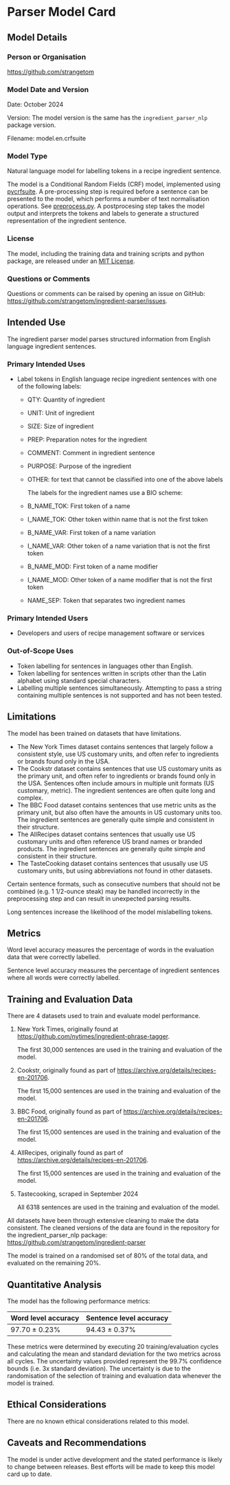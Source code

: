 # Parser Model Card

## Model Details

### Person or Organisation

<https://github.com/strangetom>

### Model Date and Version

Date: October 2024

Version: The model version is the same has the `ingredient_parser_nlp` package version.

Filename: model.en.crfsuite

### Model Type

Natural language model for labelling tokens in a recipe ingredient sentence.

The model is a Conditional Random Fields (CRF) model, implemented using [pycrfsuite](https://github.com/scrapinghub/python-crfsuite). A pre-processing step is required before a sentence can be presented to the model, which performs a number of text normalisation operations. See [preprocess.py](https://github.com/strangetom/ingredient-parser/blob/master/ingredient_parser/en/preprocess.py). A postprocesing step takes the model output and interprets the tokens and labels to generate a structured representation of the ingredient sentence.

### License

The model, including the training data and training scripts and python package, are released under an [MIT License](https://github.com/strangetom/ingredient-parser/blob/master/LICENSE).

### Questions or Comments

Questions or comments can be raised by opening an issue on GitHub: https://github.com/strangetom/ingredient-parser/issues.

## Intended Use

The ingredient parser model parses structured information from English language ingredient sentences.

### Primary Intended Uses

- Label tokens in English language recipe ingredient sentences with one of the following labels:
  - QTY: Quantity of ingredient
  - UNIT: Unit of ingredient
  - SIZE: Size of ingredient
  - PREP: Preparation notes for the ingredient
  - COMMENT: Comment in ingredient sentence
  - PURPOSE: Purpose of the ingredient
  - OTHER: for text that cannot be classified into one of the above labels

    The labels for the ingredient names use a BIO scheme:
  
  - B_NAME_TOK: First token of a name
  
  - I_NAME_TOK: Other token within name that is not the first token
  
  - B_NAME_VAR: First token of a name variation
  
  - I_NAME_VAR: Other token of a name variation that is not the first token
  
  - B_NAME_MOD: First token of a name modifier
  
  - I_NAME_MOD: Other token of a name modifier that is not the first token
  
  - NAME_SEP: Token that separates two ingredient names

### Primary Intended Users

- Developers and users of recipe management software or services

### Out-of-Scope Uses

- Token labelling for sentences in languages other than English.
- Token labelling for sentences written in scripts other than the Latin alphabet using standard special characters.
- Labelling multiple sentences simultaneously. Attempting to pass a string containing multiple sentences is not supported and has not been tested.

## Limitations

The model has been trained on datasets that have limitations.

- The New York Times dataset contains sentences that largely follow a consistent style, use US customary units, and often refer to ingredients or brands found only in the USA.
- The Cookstr dataset contains sentences that use US customary units as the primary unit, and often refer to ingredients or brands found only in the USA. Sentences often include amours in multiple unit formats (US customary, metric). The ingredient sentences are often quite long and complex.
- The BBC Food dataset contains sentences that use metric units as the primary unit, but also often have the amounts in US customary units too. The ingredient sentences are generally quite simple and consistent in their structure.
- The AllRecipes dataset contains sentences that usually use US customary units and often reference US brand names or branded products. The ingredient sentences are generally quite simple and consistent in their structure.
- The TasteCooking dataset contains sentences that ususally use US customary units, but using abbreviations not found in other datasets.

Certain sentence formats, such as consecutive numbers that should not be combined (e.g. 1 1/2-ounce steak) may be handled incorrectly in the preprocessing step and can result in unexpected parsing results. 

Long sentences increase the likelihood of the model mislabelling tokens.

## Metrics

Word level accuracy measures the percentage of words in the evaluation data that were correctly labelled.

Sentence level accuracy measures the percentage of ingredient sentences where all words were correctly labelled.

## Training and Evaluation Data

There are 4 datasets used to train and evaluate model performance.

1. New York Times, originally found at https://github.com/nytimes/ingredient-phrase-tagger.

   The first 30,000 sentences are used in the training and evaluation of the model.

2. Cookstr, originally found as part of https://archive.org/details/recipes-en-201706.

   The first 15,000 sentences are used in the training and evaluation of the model.

3. BBC Food, originally found as part of https://archive.org/details/recipes-en-201706.

   The first 15,000 sentences are used in the training and evaluation of the model.

4. AllRecipes, originally found as part of https://archive.org/details/recipes-en-201706.

   The first 15,000 sentences are used in the training and evaluation of the model.

5. Tastecooking, scraped in September 2024

   All 6318 sentences are used in the training and evaluation of the model.


All datasets have been through extensive cleaning to make the data consistent. The cleaned versions of the data are found in the repository for the ingredient_parser_nlp package: https://github.com/strangetom/ingredient-parser

The model is trained on a randomised set of 80% of the total data, and evaluated on the remaining 20%.

## Quantitative Analysis

The model has the following performance metrics:

| Word level accuracy | Sentence level accuracy |
| ------------------- | ----------------------- |
| 97.70 ± 0.23%       | 94.43 ± 0.37%           |

These metrics were determined by executing 20 training/evaluation cycles and calculating the mean and standard deviation for the two metrics across all cycles. The uncertainty values provided represent the 99.7% confidence bounds (i.e. 3x standard deviation). The uncertainty is due to the randomisation of the selection of training and evaluation data whenever the model is trained.

## Ethical Considerations

There are no known ethical considerations related to this model.

## Caveats and Recommendations

The model is under active development and the stated performance is likely to change between releases. Best efforts will be made to keep this model card up to date.
